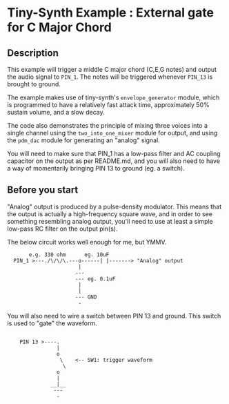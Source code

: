 # Tiny-Synth Example : External gate for C Major Chord

## Description

This example will trigger a middle C major chord (C,E,G notes) and output the audio signal to `PIN_1`.  The notes will be triggered whenever `PIN_13` is brought to ground.

The example makes use of tiny-synth's `envelope_generator` module, which is programmed to have a relatively fast attack time, approximately 50% sustain volume, and a slow decay.

The code also demonstrates the principle of mixing three voices into a single channel using the `two_into_one_mixer` module for output, and using the `pdm_dac` module for generating an "analog" signal.

You will need to make sure that PIN_1 has a low-pass filter and AC coupling capacitor on the output as per README.md, and you will also need to have a way of momentarily bringing PIN 13 to ground (eg. a switch).

## Before you start

"Analog" output is produced by a pulse-density modulator.  This means that the output is actually a high-frequency square wave, and in order to see something resembling analog output, you'll need to use at least a simple low-pass RC filter on the output pin(s).

The below circuit works well enough for me, but YMMV.

```      
       e.g. 330 ohm      eg. 10uF
  PIN_1 >---./\/\/\.---o------| |-------> "Analog" output
                       |
                      ---
                      --- eg. 0.1uF
                       |
                       |
                      --- GND
                       -                 
```

You will also need to wire a switch between PIN 13 and ground.
This switch is used to "gate" the waveform.

```

    PIN 13 >----.
                |
                o
                 \    <-- SW1: trigger waveform
                  \  
                o
                |
              __|__
               ---
                -
```
